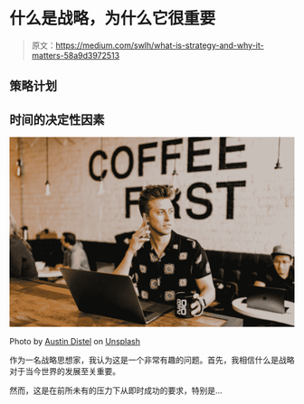 # 什么是战略，为什么它很重要

> 原文：<https://medium.com/swlh/what-is-strategy-and-why-it-matters-58a9d3972513>

## 策略计划

## 时间的决定性因素

![](img/62d6c357393ac545c8822f245a93814c.png)

Photo by [Austin Distel](https://unsplash.com/@austindistel?utm_source=medium&utm_medium=referral) on [Unsplash](https://unsplash.com?utm_source=medium&utm_medium=referral)

作为一名战略思想家，我认为这是一个非常有趣的问题。首先，我相信什么是战略对于当今世界的发展至关重要。

然而，这是在前所未有的压力下从即时成功的要求，特别是…